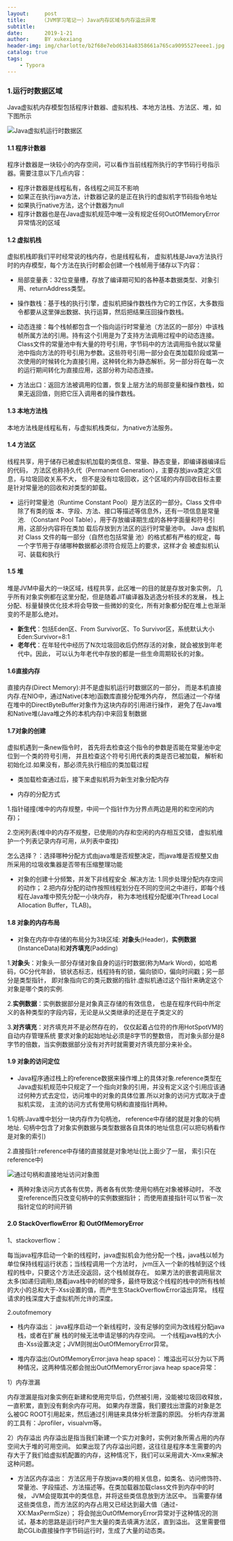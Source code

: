 ```yaml
---
layout:     post
title:     （JVM学习笔记一）Java内存区域与内存溢出异常
subtitle:   
date:       2019-1-21
author:     BY xukexiang
header-img: img/charlotte/b2f68e7ebd6314a8358661a765ca9095527eeee1.jpg
catalog: true
tags:
    - Typora
---
```


### 1.运行时数据区域
Java虚拟机内存模型包括程序计数器、虚拟机栈、本地方法栈、方法区、堆，如下图所示

![Java虚拟机运行时数据区](/img/2019-3-14-Java内存区域与内存溢出异常/JVM内存模型.png)

#### 1.1 程序计数器
程序计数器是一块较小的内存空间，可以看作当前线程所执行的字节码行号指示器。需要注意以下几点内容：

- 程序计数器是线程私有，各线程之间互不影响
- 如果正在执行java方法，计数器记录的是正在执行的虚拟机字节码指令地址
- 如果执行native方法，这个计数器为null
- 程序计数器也是在Java虚拟机规范中唯一没有规定任何OutOfMemoryError异常情况的区域


#### 1.2 虚拟机栈
虚拟机栈即我们平时经常说的栈内存，也是线程私有，
虚拟机栈是Java方法执行时的内存模型，每个方法在执行时都会创建一个栈帧用于储存以下内容：

- 局部变量表：32位变量槽，存放了编译期可知的各种基本数据类型、对象引用、returnAddress类型。

- 操作数栈：基于栈的执行引擎，虚拟机把操作数栈作为它的工作区，大多数指令都要从这里弹出数据、执行运算，然后把结果压回操作数栈。

- 动态连接：每个栈帧都包含一个指向运行时常量池（方法区的一部分）中该栈帧所属方法的引用。持有这个引用是为了支持方法调用过程中的动态连接。Class文件的常量池中有大量的符号引用，字节码中的方法调用指令就以常量池中指向方法的符号引用为参数。这些符号引用一部分会在类加载阶段或第一次使用的时候转化为直接引用，这种转化称为静态解析。另一部分将在每一次的运行期间转化为直接应用，这部分称为动态连接。

- 方法出口：返回方法被调用的位置，恢复上层方法的局部变量和操作数栈，如果无返回值，则把它压入调用者的操作数栈。

#### 1.3 本地方法栈
本地方法栈是线程私有，与虚拟机栈类似，为native方法服务。

#### 1.4 方法区

线程共享，用于储存已被虚拟机加载的类信息、常量、静态变量，即编译器编译后的代码，
方法区也称持久代（Permanent Generation），主要存放java类定义信息，与垃圾回收关系不大，
但不是没有垃圾回收，这个区域的内存回收目标主要是针对常量池的回收和对类型的卸载。

- 运行时常量池（Runtime Constant Pool）是方法区的一部分。Class 文件中除了有类的版
  本、字段、方法、接口等描述等信息外，还有一项信息是常量池.
  （Constant Pool Table），用于存放编译期生成的各种字面量和符号引用，这部分内容将在类加
  载后存放到方法区的运行时常量池中。 Java 虚拟机对 Class 文件的每一部分（自然也包括常量
  池）的格式都有严格的规定，每一个字节用于存储哪种数据都必须符合规范上的要求，这样才会
  被虚拟机认可、装载和执行
#### 1.5 堆
堆是JVM中最大的一块区域，线程共享，此区唯一的目的就是存放对象实例，
几乎所有对象实例都在这里分配，但是随着JIT编译器及逃逸分析技术的发展，
栈上分配、标量替换优化技术将会导致一些微妙的变化，所有对象都分配在堆上也渐渐变的不是那么绝对。

- **新生代**：包括Eden区、From Survivor区、To Survivor区，系统默认大小Eden:Survivor=8:1
- **老年代**：在年轻代中经历了N次垃圾回收后仍然存活的对象，就会被放到年老代中。因此，
可以认为年老代中存放的都是一些生命周期较长的对象。


#### 1.6直接内存
直接内存(Direct Memory):并不是虚拟机运行时数据区的一部分，
而是本机直接内存.在NIO中，通过Native(本地)函数库直接分配堆外内存，
然后通过一个存储在堆中的DirectByteBuffer对象作为这块内存的引用进行操作，
避免了在Java堆和Native堆(Java堆之外的本机内存)中来回复制数据

#### 1.7对象的创建
虚拟机遇到一条new指令时，
首先将去检查这个指令的参数是否能在常量池中定位到一个类的符号引用，
并且检查这个符号引用代表的类是否已被加载，
解析和初始化过.如果没有，那必须先执行相应的类加载过程

- 类加载检查通过后，接下来虚拟机将为新生对象分配内存

- 内存的分配方式

1.指针碰撞(堆中的内存规整，中间一个指针作为分界点两边是用的和空闲的内存)；

2.空闲列表(堆中的内存不规整，已使用的内存和空闲的内存相互交错，
虚拟机维护一个列表记录内存可用，从列表中查找)

怎么选择？：选择哪种分配方式由java堆是否规整决定，而java堆是否规整又由
所采用的垃圾收集器是否带有压缩整理功能

- 对象的创建十分频繁，并发下非线程安全 .解决方法: 1.同步处理分配内存空间的动作；
2.把内存分配的动作按照线程划分在不同的空间之中进行，即每个线程在Java堆中预先分配一小块内存，
称为本地线程分配缓冲(Thread Local Allocation Buffer，TLAB)。

#### 1.8 对象的内存布局
- 对象在内存中存储的布局分为3块区域:
**对象头**(Header)，**实例数据**(InstanceData)和**对齐填充**(Padding)

1.**对象头**：对象头一部分存储对象自身的运行时数据(称为Mark Word)，如哈希码，GC分代年龄，
锁状态标志，线程持有的锁，偏向锁ID，偏向时间戳；另一部分是类型指针，
即对象指向它的类元数据的指针.虚拟机通过这个指针来确定这个对象是哪个类的实例.

2.**实例数据**：实例数据部分是对象真正存储的有效信息，
也是在程序代码中所定义的各种类型的字段内容，无论是从父类继承的还是在子类定义的

3.**对齐填充**：对齐填充并不是必然存在的，
仅仅起着占位符的作用HotSpotVM的自动内存管理系统
要求对象的起始地址必须是8字节的整数倍，
而对象头部分是8字节的倍数，当实例数据部分没有对齐时就需要对齐填充部分来补全。

#### 1.9 对象的访问定位

- Java程序通过栈上的reference数据来操作堆上的具体对象.reference类型在Java虚拟机规范中只规定了一个指向对象的引用，并没有定义这个引用应该通过何种方式去定位，访问堆中的对象的具体位置.所以对象的访问方式取决于虚拟机实现，
主流的访问方式有使用句柄和直接指针两种。

1.句柄:Java堆中划分一块内存作为句柄池，
reference中存储的就是对象的句柄地址.
句柄中包含了对象实例数据与类型数据各自具体的地址信息(可以把句柄看作是对象的索引)

2.直接指针:reference中存储的直接就是对象地址(比上面少了一层，
索引只在reference中)

![通过句柄和直接地址访问对象图](/img/2019-3-14-Java内存区域与内存溢出异常/20170524200028524.png)

- 两种对象访问方式各有优势，两者各有优势:使用句柄在对象被移动时，
不改变reference而只改变句柄中的实例数据指针；
而使用直接指针可以节省一次指针定位的时间开销 



#### 2.0 StackOverflowError 和 OutOfMemoryError

1、stackoverflow：

每当java程序启动一个新的线程时，java虚拟机会为他分配一个栈，java栈以帧为单位保持线程运行状态；当线程调用一个方法时，
jvm压入一个新的栈帧到这个线程的栈中，只要这个方法还没返回，这个栈帧就存在。 
如果方法的嵌套调用层次太多(如递归调用),随着java栈中的帧的增多，最终导致这个线程的栈中的所有栈帧的大小的总和大于-Xss设置的值，而产生生StackOverflowError溢出异常。
线程请求的栈深度大于虚拟机所允许的深度。

2.outofmemory

- 栈内存溢出：
java程序启动一个新线程时，没有足够的空间为改线程分配java栈，或者在扩展
栈的时候无法申请足够的内存空间。
一个线程java栈的大小由-Xss设置决定；JVM则抛出OutOfMemoryError异常。

- 堆内存溢出(OutOfMemoryError:java heap space)：
堆溢出可以分为以下两种情况，这两种情况都会抛出OutOfMemoryError:java heap space异常：

1）内存泄漏

内存泄漏是指对象实例在新建和使用完毕后，仍然被引用，没能被垃圾回收释放，一直积累，直到没有剩余内存可用。
如果内存泄露，我们要找出泄露的对象是怎么被GC ROOT引用起来，然后通过引用链来具体分析泄露的原因。
分析内存泄漏的工具有：Jprofiler，visualvm等。


2）内存溢出
内存溢出是指当我们新建一个实力对象时，实例对象所需占用的内存空间大于堆的可用空间。
如果出现了内存溢出问题，这往往是程序本生需要的内存大于了我们给虚拟机配置的内存，这种情况下，我们可以采用调大-Xmx来解决这种问题。


- 方法区内存溢出：
方法区用于存放java类的相关信息，如类名、访问修饰符、常量池、字段描述、方法描述等。在类加载器加载class文件到内存中的时候，
JVM会提取其中的类信息，并将这些类信息放到方法区中。 
当需要存储这些类信息，而方法区的内存占用又已经达到最大值（通过-XX:MaxPermSize）；
将会抛出OutOfMemoryError异常对于这种情况的测试，基本的思路是运行时产生大量的类去填满方法区，直到溢出。
这里需要借助CGLib直接操作字节码运行时，生成了大量的动态类。